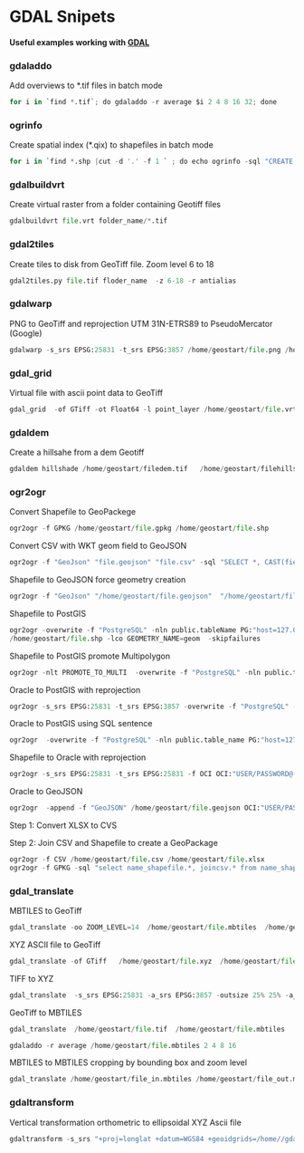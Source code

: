 # GDAL Snipets

#### Useful examples working with [GDAL](http://www.gdal.org/)

### gdaladdo

Add overviews to *.tif files in batch mode
```python
for i in `find *.tif`; do gdaladdo -r average $i 2 4 8 16 32; done
```

### ogrinfo

Create spatial index (*.qix) to shapefiles in batch mode
```python
for i in `find *.shp |cut -d '.' -f 1 ` ; do echo ogrinfo -sql "CREATE SPATIAL INDEX ON $i"  $i.shp; done
```

### gdalbuildvrt

Create virtual raster from a folder containing Geotiff files
```python
gdalbuildvrt file.vrt folder_name/*.tif
```

### gdal2tiles

Create tiles to disk from GeoTiff file. Zoom level 6 to 18
```python
gdal2tiles.py file.tif floder_name  -z 6-18 -r antialias
```

### gdalwarp

PNG to GeoTiff and reprojection UTM 31N-ETRS89 to PseudoMercator (Google)
```python
gdalwarp -s_srs EPSG:25831 -t_srs EPSG:3857 /home/geostart/file.png /home/geostart/file.tif
```

### gdal_grid

Virtual file with ascii point data to GeoTiff
```python
gdal_grid  -of GTiff -ot Float64 -l point_layer /home/geostart/file.vrt /home/geostart/file.tif
```

### gdaldem

Create a hillsahe from a dem Geotiff
```python
gdaldem hillshade /home/geostart/filedem.tif   /home/geostart/filehillshade.tif
```

### ogr2ogr

Convert Shapefile to GeoPackege
```python
ogr2ogr -f GPKG /home/geostart/file.gpkg /home/geostart/file.shp
```
Convert  CSV with WKT geom field to GeoJSON
```python
ogr2ogr -f "GeoJson" "file.geojson" "file.csv" -sql "SELECT *, CAST(fieldname as geometry) FROM file"
```

Shapefile to GeoJSON force geometry creation
```python
ogr2ogr -f "GeoJson" "/home/geostart/file.geojson"  "/home/geostart/file.shp" -nlt POLYGON
```

Shapefile to PostGIS
```python
ogr2ogr -overwrite -f "PostgreSQL" -nln public.tableName PG:"host=127.0.0.1 user=postgres password=xxxxxx dbname=postgres_dbname"
/home/geostart/file.shp -lco GEOMETRY_NAME=geom  -skipfailures
```

Shapefile to PostGIS promote Multipolygon
```python
ogr2ogr -nlt PROMOTE_TO_MULTI  -overwrite -f "PostgreSQL" -nln public.table_name PG:"host=127.0.0.1 user=postgres password=xxxxxx dbname=postgres_dbname" /home/geostart/file.shp -lco GEOMETRY_NAME=geom -skipfailures
```

Oracle to PostGIS with reprojection
```python
ogr2ogr -s_srs EPSG:25831 -t_srs EPSG:3857 -overwrite -f "PostgreSQL" -nln public.table_name PG:"host=127.0.0.1 user=postgres password=xxxxxx dbname=postgres_dbname" OCI:"oracle_user/oracle_pass@(DESCRIPTION = (ADDRESS_LIST = (ADDRESS = (PROTOCOL = TCP)(HOST = 127.0.0.1)(PORT = 1521)))(CONNECT_DATA = (SID =SID_ORACLE_MACHINE)))" -sql "SELECT A.SHAPE SHAPE, B.FIELD1 FIELD2,DELEGACIO,FIELD7,FIELD4,FIELD3 FROM TABLE1.FIELD4 A, TABLE1.FIELD5 B WHERE A.FIELD3=B.F31_PC AND A.TIPO='U'" -skipfailures
```

Oracle to PostGIS using SQL sentence
```python
ogr2ogr  -overwrite -f "PostgreSQL" -nln public.table_name PG:"host=127.0.0.1 user=postgres password=xxxxxx dbname=postgres_dbname" OCI:"oracle_user/oracle_pass@(DESCRIPTION = (ADDRESS_LIST = (ADDRESS = (PROTOCOL = TCP)(HOST = 127.0.0.1)(PORT = 1521)))(CONNECT_DATA = (SID =SID_ORACLE_MACHINE)))" -sql "SELECT A.SHAPE SHAPE, B.FIELD1 FIELD2,DELEGACIO,FIELD7,FIELD4,FIELD3, C.FIELD8 FROM TABLE1.FIELD4 A, TABLE1.FIELD5 B, TABLE1.FIELD6 C WHERE A.FIELD3=B.F31_PC AND A.FIELD3 = C.F31_PC AND B.FIELD7=900" -skipfailures
```
Shapefile to Oracle with reprojection
```python
ogr2ogr -s_srs EPSG:25831 -t_srs EPSG:25831 -f OCI OCI:"USER/PASSWORD@(DESCRIPTION = (ADDRESS_LIST = (ADDRESS = (PROTOCOL = TCP)(HOST = 127.0.0.1)(PORT = 1521)))(CONNECT_DATA = (SID =SID_ORACLE_MACHINE)))" "/home/geostart/file.shp"
```
Oracle to GeoJSON
```python
ogr2ogr  -append -f "GeoJSON" /home/geostart/file.geojson OCI:"USER/PASSWORD@(DESCRIPTION = (ADDRESS_LIST = (ADDRESS = (PROTOCOL = TCP)(HOST = 127.0.0.1)(PORT = 1521)))(CONNECT_DATA = (SID =SID_ORACLE_MACHINE))):PRG.PCIVIL_PAP" -skipfailures -mapFieldType All
```

Step 1: Convert XLSX to CVS

Step 2: Join CSV and Shapefile to create a GeoPackage
```python
ogr2ogr -f CSV /home/geostart/file.csv /home/geostart/file.xlsx
ogr2ogr -f GPKG -sql "select name_shapefile.*, joincsv.* from name_shapefile left join 'joincsv.csv'.joincsv on name_shapefile.fieldID = joincsv.fieldID" /home/geostart/file.gpkg /home/geostart/file.shp -skipFailures
```

### gdal_translate

MBTILES to GeoTiff
```python
gdal_translate -oo ZOOM_LEVEL=14  /home/geostart/file.mbtiles  /home/geostart/file.tif
```  
XYZ ASCII file to GeoTiff
```python
gdal_translate -of GTiff   /home/geostart/file.xyz  /home/geostart/file.tif
```

TIFF to XYZ
```python
gdal_translate  -s_srs EPSG:25831 -a_srs EPSG:3857 -outsize 25% 25% -a_nodata none -co COLUMN_SEPARATOR=; -co ADD_HEADER_LINE=YES -b 1 -of XYZ /home/geostart/file.tif /home/geostart/file_dem.xyz
```

GeoTiff to MBTILES
```python
gdal_translate  /home/geostart/file.tif  /home/geostart/file.mbtiles    -co NAME=name_file -co QUALITY=75 -co ZOOM_LEVEL_STRATEGY=UPPER -co TILE_FORMAT=JPEG  -co WRITE_BOUNDS=YES -of MBTILES                             

gdaladdo -r average /home/geostart/file.mbtiles 2 4 8 16
```
MBTILES to MBTILES cropping by bounding box and zoom level
```python
gdal_translate /home/geostart/file_in.mbtiles /home/geostart/file_out.mbtiles -co TILE_FORMAT=JPEG -co QUALITY=85 -of MBTILES -oo MINX=164729 -oo MINY=5167665 -oo MAXX=201866 -oo MAXY=5185641 -oo ZOOM_LEVEL=17 -co WRITE_BOUNDS=YES
```

### gdaltransform

Vertical transformation orthometric to ellipsoidal XYZ Ascii file
```python
gdaltransform -s_srs "+proj=longlat +datum=WGS84 +geoidgrids=/home//gdaldata/egm96_15.gtx +no_defs" -t_srs "+proj=longlat +datum=WGS84 +units=m +no_def" < /home/geostart/file.xyz > /home/geostart/file_elip91.xyz
```  

